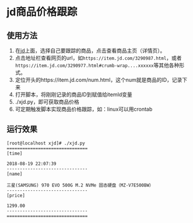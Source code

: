 # jd商品价格跟踪
## 使用方法

1. 在[jd](https://jd.com)上面，选择自己要跟踪的商品，点击查看商品主页（详情页）。
2. 点击地址栏查看网页的url，如`https://item.jd.com/3290987.html`，或者`https://item.jd.com/3290977.html#crumb-wrap....xxxxxx`等其他各种形式。
3. 定位开头的https://item.jd.com/num.html，这个num就是商品的ID，记录下来
4. 打开脚本，将刚刚记录的商品ID到赋值给itemId变量
5. ./xjd.py，即可获取商品价格
6. 可定期触发脚本实现商品价格跟踪，如：linux可以用crontab

## 运行效果
```shell
[root@localhost xjd]# ./xjd.py 
===============================
[time]

2018-08-19 22:07:39
-------------------------------
[name]

三星(SAMSUNG) 970 EVO 500G M.2 NVMe 固态硬盘（MZ-V7E500BW）
-------------------------------
[price]

1299.00
-------------------------------
===============================
```
